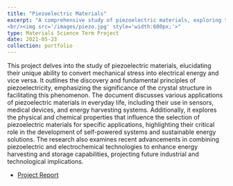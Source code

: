 ```yaml
---
title: "Piezoelectric Materials"
excerpt: "A comprehensive study of piezoelectric materials, exploring their properties, applications in various industries, and their potential for future advancements in energy harvesting and storage. 
<br/><img src='/images/piezo.jpg' style='width:600px;'>"
type: Materials Science Term Project
date: 2021-05-23
collection: portfolio
---
```


This project delves into the study of piezoelectric materials, elucidating their unique ability to convert mechanical stress into electrical energy and vice versa. It outlines the discovery and fundamental principles of piezoelectricity, emphasizing the significance of the crystal structure in facilitating this phenomenon. The document discusses various applications of piezoelectric materials in everyday life, including their use in sensors, medical devices, and energy harvesting systems. Additionally, it explores the physical and chemical properties that influence the selection of piezoelectric materials for specific applications, highlighting their critical role in the development of self-powered systems and sustainable energy solutions. The research also examines recent advancements in combining piezoelectric and electrochemical technologies to enhance energy harvesting and storage capabilities, projecting future industrial and technological implications.

* [Project Report](https://mega.nz/folder/KSIVkKYY#pjvxS4wSny5z72SgU87fZg/file/HCRzjJbT)
